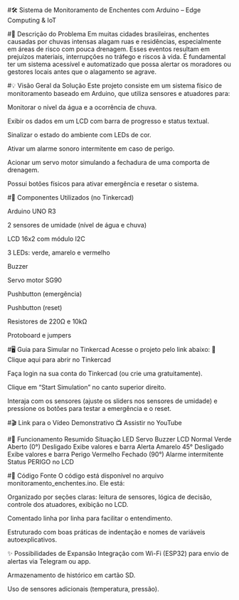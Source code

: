 #🛠️ Sistema de Monitoramento de Enchentes com Arduino – Edge Computing & IoT


#📌 Descrição do Problema
Em muitas cidades brasileiras, enchentes causadas por chuvas intensas alagam ruas e residências, especialmente em áreas de risco com pouca drenagem. Esses eventos resultam em prejuízos materiais, interrupções no tráfego e riscos à vida. É fundamental ter um sistema acessível e automatizado que possa alertar os moradores ou gestores locais antes que o alagamento se agrave.



#💡 Visão Geral da Solução
Este projeto consiste em um sistema físico de monitoramento baseado em Arduino, que utiliza sensores e atuadores para:

Monitorar o nível da água e a ocorrência de chuva.

Exibir os dados em um LCD com barra de progresso e status textual.

Sinalizar o estado do ambiente com LEDs de cor.

Ativar um alarme sonoro intermitente em caso de perigo.

Acionar um servo motor simulando a fechadura de uma comporta de drenagem.

Possui botões físicos para ativar emergência e resetar o sistema.



#🧰 Componentes Utilizados (no Tinkercad)

Arduino UNO R3

2 sensores de umidade (nível de água e chuva)

LCD 16x2 com módulo I2C

3 LEDs: verde, amarelo e vermelho

Buzzer

Servo motor SG90

Pushbutton (emergência)

Pushbutton (reset)

Resistores de 220Ω e 10kΩ

Protoboard e jumpers




#🖥️ Guia para Simular no Tinkercad
Acesse o projeto pelo link abaixo:
🔗 Clique aqui para abrir no Tinkercad

Faça login na sua conta do Tinkercad (ou crie uma gratuitamente).

Clique em “Start Simulation” no canto superior direito.

Interaja com os sensores (ajuste os sliders nos sensores de umidade) e pressione os botões para testar a emergência e o reset.




#🎬 Link para o Vídeo Demonstrativo
📺 Assistir no YouTube



#🧠 Funcionamento Resumido
Situação	LED	Servo	Buzzer	LCD
Normal	Verde	Aberto (0°)	Desligado	Exibe valores e barra
Alerta	Amarelo	45°	Desligado	Exibe valores e barra
Perigo	Vermelho	Fechado (90°)	Alarme intermitente	Status PERIGO no LCD



#📄 Código Fonte
O código está disponível no arquivo monitoramento_enchentes.ino. Ele está:

Organizado por seções claras: leitura de sensores, lógica de decisão, controle dos atuadores, exibição no LCD.

Comentado linha por linha para facilitar o entendimento.

Estruturado com boas práticas de indentação e nomes de variáveis autoexplicativos.

✨ Possibilidades de Expansão
Integração com Wi-Fi (ESP32) para envio de alertas via Telegram ou app.

Armazenamento de histórico em cartão SD.

Uso de sensores adicionais (temperatura, pressão).

